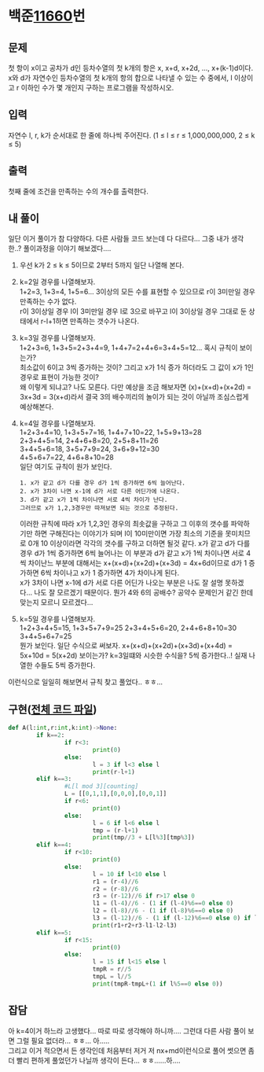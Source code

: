 # 백준[11660](https://www.acmicpc.net/problem/1419)번
## 문제
 첫 항이 x이고 공차가 d인 등차수열의 첫 k개의 항은 x, x+d, x+2d, ..., x+(k-1)d이다. x와 d가 자연수인 등차수열의 첫 k개의 항의 합으로 나타낼 수 있는 수 중에서, l 이상이고 r 이하인 수가 몇 개인지 구하는 프로그램을 작성하시오.

## 입력
 자연수 l, r, k가 순서대로 한 줄에 하나씩 주어진다. (1 ≤ l ≤ r ≤ 1,000,000,000, 2 ≤ k ≤ 5)

## 출력
 첫째 줄에 조건을 만족하는 수의 개수를 출력한다.

## 내 풀이
 일단 이거 풀이가 참 다양하다. 다른 사람들 코드 보는데 다 다르다... 그중 내가 생각한..? 풀이과정을 이야기 해보겠다....
 1. 우선 k가 2 &le; k &le; 5이므로 2부터 5까지 일단 나열해 본다.
 1. k=2일 경우를 나열해보자.<br>
 1+2=3, 1+3=4, 1+5=6... 3이상의 모든 수를 표현할 수 있으므로 r이 3미만일 경우 만족하는 수가 없다.<br>
 r이 3이상일 경우 l이 3미만일 경우 l로 3으로 바꾸고 l이 3이상일 경우 그대로 둔 상태에서 r-l+1하면 만족하는 갯수가 나온다.
 1. k=3일 경우를 나열해보자.<br>
 1+2+3=6, 1+3+5=2+3+4=9, 1+4+7=2+4+6=3+4+5=12... 혹시 규칙이 보이는가?<br>
 최소값이 6이고 3씩 증가하는 것이? 그리고 x가 1식 증가 하더라도 그 값이 x가 1인 경우로 표현이 가능한 것이?<br>
 왜 이렇게 되냐고? 나도 모른다. 다만 예상을 조금 해보자면 (x)+(x+d)+(x+2d) = 3x+3d = 3(x+d)라서 결국 3의 배수끼리의 놀이가 되는 것이 아닐까 조심스럽게 예상해본다.
 1. k=4일 경우를 나열해보자.<br>
 1+2+3+4=10, 1+3+5+7=16, 1+4+7+10=22, 1+5+9+13=28<br>
 2+3+4+5=14, 2+4+6+8=20, 2+5+8+11=26<br>
 3+4+5+6=18, 3+5+7+9=24, 3+6+9+12=30<br>
 4+5+6+7=22, 4+6+8+10=28<br>
 일단 여기도 규칙이 원가 보인다.

        1. x가 같고 d가 다를 경우 d가 1씩 증가하면 6씩 늘어난다.
        2. x가 3차이 나면 x-1에 d가 서로 다른 어딘가에 나온다.
        3. d가 같고 x가 1씩 차이나면 서로 4씩 차이가 난다.
        그러므로 x가 1,2,3경우만 따져보면 되는 것으로 추정된다.

    이러한 규칙에 따라 x가 1,2,3인 경우의 최솟값을 구하고 그 이후의 갯수를 파악하기만 하면 구해진다는 이야기가 되며 l이 10미만이면 가장 최소의 기준을 못미치므로 0개 10 이상이라면 각각의 갯수를 구하고 더하면 될것 같다.
    x가 같고 d가 다를 경우 d가 1씩 증가하면 6씩 늘어나는 이 부분과 d가 같고 x가 1씩 차이나면 서로 4씩 차이난느 부분에 대해서는 x+(x+d)+(x+2d)+(x+3d) = 4x+6d이므로 d가 1 증가하면 6씩 차이나고 x가 1 증가하면 4가 차이나게 된다.<br>
    x가 3차이 나면 x-1에 d가 서로 다른 어딘가 나오는 부분은 나도 잘 설명 못하겠다... 나도 잘 모르겠기 때문이다. 뭔가 4와 6의 공배수? 공약수 문제인거 같긴 한데 맞는지 모르니 모르겠다...
 1. k=5일 경우를 나열해보자.<br>
 1+2+3+4+5=15, 1+3+5+7+9=25
 2+3+4+5+6=20, 2+4+6+8+10=30<br>
 3+4+5+6+7=25<br>
 뭔가 보인다. 일단 수식으로 써보자. x+(x+d)+(x+2d)+(x+3d)+(x+4d) = 5x+10d = 5(x+2d) 보이는가? k=3일떄와 시슷한 수식을? 5씩 증가한다..! 실재 나열한 수들도 5씩 증가한다.

 이런식으로 일일히 해보면서 규칙 찾고 풀었다.. ㅎㅎ...

## 구현([전체 코드 파일](/baekjoon/1419등차수열의합/c.py))
``` python
def A(l:int,r:int,k:int)->None:
        if k==2:
                if r<3:
                        print(0)
                else:
                        l = 3 if l<3 else l
                        print(r-l+1)
        elif k==3:
                #L[l mod 3][counting]
                L = [[0,1,1],[0,0,0],[0,0,1]]
                if r<6:
                        print(0)
                else:
                        l = 6 if l<6 else l
                        tmp = (r-l+1)
                        print(tmp//3 + L[l%3][tmp%3])
        elif k==4:
                if r<10:
                        print(0)
                else:
                        l = 10 if l<10 else l
                        r1 = (r-4)//6
                        r2 = (r-8)//6
                        r3 = (r-12)//6 if r>17 else 0
                        l1 = (l-4)//6 - (1 if (l-4)%6==0 else 0)
                        l2 = (l-8)//6 - (1 if (l-8)%6==0 else 0)
                        l3 = (l-12)//6 - (1 if (l-12)%6==0 else 0) if l>17 else 0
                        print(r1+r2+r3-l1-l2-l3)
        elif k==5:
                if r<15:
                        print(0)
                else:
                        l = 15 if l<15 else l
                        tmpR = r//5
                        tmpL = l//5
                        print(tmpR-tmpL+(1 if l%5==0 else 0))
```

## 잡담
아 k=4이거 하느라 고생했다... 따로 따로 생각해야 하니까.... 그런대 다른 사람 풀이 보면 그럴 필요 없더라... ㅎㅎ... 아.....<br>
그리고 이거 적으면서 든 생각인데 처음부터 저거 저 nx+md이런식으로 풀어 썻으면 좀더 빨리 편하게 풀었던가 나닐까 생각이 든다... ㅎㅎ......하....